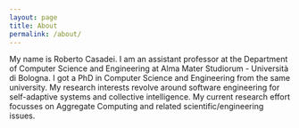 ```yaml
---
layout: page
title: About
permalink: /about/
---
```


My name is Roberto Casadei.
I am an assistant professor at the Department of Computer Science and Engineering at Alma Mater Studiorum - Università di Bologna.
I got a PhD in Computer Science and Engineering from the same university.
My research interests revolve around software engineering for self-adaptive systems and collective intelligence. My current research effort focusses on Aggregate Computing and related scientific/engineering issues.

